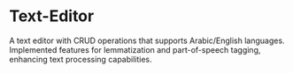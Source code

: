 # Text-Editor
A text editor with CRUD operations that supports Arabic/English languages. Implemented features for lemmatization and part-of-speech tagging, enhancing text processing capabilities.
